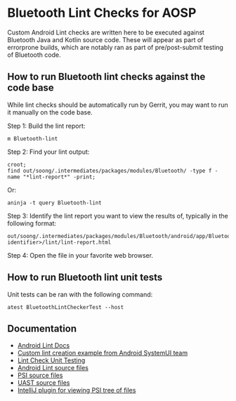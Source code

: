 # Bluetooth Lint Checks for AOSP

Custom Android Lint checks are written here to be executed against Bluetooth
Java and Kotlin source code. These will appear as part of errorprone builds,
which are notably ran as part of pre/post-submit testing of Bluetooth code.

## How to run Bluetooth lint checks against the code base

While lint checks should be automatically run by Gerrit, you may want to run it manually on the
code base.

Step 1: Build the lint report:
```
m Bluetooth-lint
```

Step 2: Find your lint output:
```
croot;
find out/soong/.intermediates/packages/modules/Bluetooth/ -type f -name "*lint-report*" -print;
```

Or:
```
aninja -t query Bluetooth-lint
```

Step 3: Identify the lint report you want to view the results of, typically in the following format:
```
out/soong/.intermediates/packages/modules/Bluetooth/android/app/Bluetooth/android_common/<run-identifier>/lint/lint-report.html
```

Step 4: Open the file in your favorite web browser.

## How to run Bluetooth lint unit tests

Unit tests can be ran with the following command:
```
atest BluetoothLintCheckerTest --host
```

## Documentation

- [Android Lint Docs](https://googlesamples.github.io/android-custom-lint-rules/)
- [Custom lint creation example from Android SystemUI team](https://g3doc.corp.google.com/company/teams/android-sysui/general_guides/writing_a_linter.md?cl=head)
- [Lint Check Unit Testing](https://googlesamples.github.io/android-custom-lint-rules/api-guide/unit-testing.md.html)
- [Android Lint source files](https://source.corp.google.com/studio-main/tools/base/lint/libs/lint-api/src/main/java/com/android/tools/lint/)
- [PSI source files](https://github.com/JetBrains/intellij-community/tree/master/java/java-psi-api/src/com/intellij/psi)
- [UAST source files](https://upsource.jetbrains.com/idea-ce/structure/idea-ce-7b9b8cc138bbd90aec26433f82cd2c6838694003/uast/uast-common/src/org/jetbrains/uast)
- [IntelliJ plugin for viewing PSI tree of files](https://plugins.jetbrains.com/plugin/227-psiviewer)
